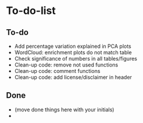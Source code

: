 # To-do-list


## To-do

- Add percentage variation explained in PCA plots
- WordCloud: enrichment plots do not match table
- Check significance of numbers in all tables/figures
- Clean-up code: remove not used functions
- Clean-up code: comment functions
- Clean-up code: add license/disclaimer in header


## Done

- (move done things here with your initials)
- 












